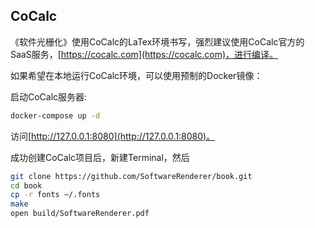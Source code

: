 CoCalc
---

《软件光栅化》使用CoCalc的LaTex环境书写，强烈建议使用CoCalc官方的SaaS服务，[https://cocalc.com](https://cocalc.com)，进行编译。

如果希望在本地运行CoCalc环境，可以使用预制的Docker镜像：

启动CoCalc服务器:

```bash
docker-compose up -d
```

访问[http://127.0.0.1:8080](http://127.0.0.1:8080)。

成功创建CoCalc项目后，新建Terminal，然后

```bash
git clone https://github.com/SoftwareRenderer/book.git
cd book
cp -r fonts ~/.fonts
make
open build/SoftwareRenderer.pdf
```
